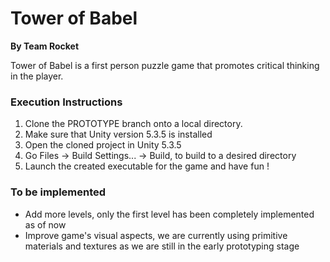# Tower of Babel
**By Team Rocket**

Tower of Babel is a first person puzzle game that promotes critical thinking in the player.

### Execution Instructions 
1. Clone the PROTOTYPE branch onto a local directory.
2. Make sure that Unity version 5.3.5 is installed
3. Open the cloned project in Unity 5.3.5
4. Go Files -> Build Settings... -> Build, to build to a desired directory
5. Launch the created executable for the game and have fun !

### To be implemented
* Add more levels, only the first level has been completely implemented as of now
* Improve game's visual aspects, we are currently using primitive materials and textures as we are still in the early prototyping stage

